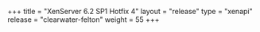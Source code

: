 +++
title = "XenServer 6.2 SP1 Hotfix 4"
layout = "release"
type = "xenapi"
release = "clearwater-felton"
weight = 55
+++
